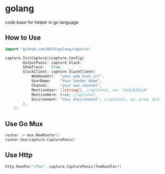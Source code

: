 # golang
code base for helper in go language


## How to Use

```go
import "github.com/D074/golang/capture"

capture.InitCapture(&capture.Config{
		OutputPanic: capture.Slack,
		ShowTrace:   true,
		SlackClient: capture.SlackClient{
			WebHookUrl:  "your_web_hook_url",
			UserName:    "Your Sender Name",
			Channel:     "your own channel", 
			MentionUser: []string{}, //optional, ex: "KVGLBJASLN"
			MentionHere: true, //optional,
			Environment: "Your Environment", //optional, ex: prod, beta, stage
		},
	})
```

## Use Go Mux
```go
router := mux.NewRouter()
router.Use(capture.CapturePanic)
```

## Use Http
```go
http.Handle("/foo", capture.CapturePanic(fooHandler))
```

